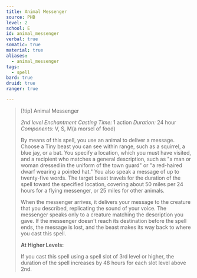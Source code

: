 ```yaml
---
title: Animal Messenger
source: PHB
level: 2
school: E
id: animal_messenger
verbal: true
somatic: true
material: true
aliases:
  - animal_messenger
tags:
  - spell
bard: true
druid: true
ranger: true

---
```

>[!tip] Animal Messenger
>
> *2nd level Enchantment*
> *Casting Time:* 1 action
> *Duration:* 24 hour
> *Components:* V, S, M(a morsel of food)
>
>By means of this spell, you use an animal to deliver a message. Choose a Tiny beast you can see within range, such as a squirrel, a blue jay, or a bat. You specify a location, which you must have visited, and a recipient who matches a general description, such as "a man or woman dressed in the uniform of the town guard" or "a red-haired dwarf wearing a pointed hat." You also speak a message of up to twenty-five words. The target beast travels for the duration of the spell toward the specified location, covering about 50 miles per 24 hours for a flying messenger, or 25 miles for other animals.
>
>When the messenger arrives, it delivers your message to the creature that you described, replicating the sound of your voice. The messenger speaks only to a creature matching the description you gave. If the messenger doesn't reach its destination before the spell ends, the message is lost, and the beast makes its way back to where you cast this spell.
>
>**At Higher Levels:**
>
>If you cast this spell using a spell slot of 3rd level or higher, the duration of the spell increases by 48 hours for each slot level above 2nd.
>

